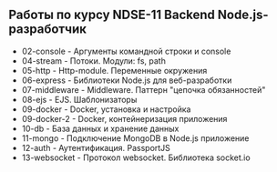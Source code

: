 ## Работы по курсу NDSE-11 Backend Node.js-разработчик

- 02-console	- Аргументы командной строки и console
- 04-stream		- Потоки. Модули: fs, path
- 05-http		- Http-module. Переменные окружения
- 06-express	- Библиотеки Node.js для веб-разработки
- 07-middleware	- Middleware. Паттерн "цепочка обязанностей"
- 08-ejs		- EJS. Шаблонизаторы
- 09-docker		- Docker, установка и настройка
- 09-docker-2	- Docker, контейнеризация приложения
- 10-db			- База данных и хранение данных
- 11-mongo		- Подключение MongoDB в Node.js приложение
- 12-auth       - Аутентификация. PassportJS
- 13-websocket  - Протокол websocket. Библиотека socket.io
